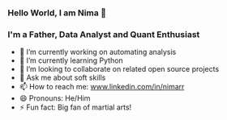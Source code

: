 ### Hello World, I am Nima 👋
### I'm a Father, Data Analyst and Quant Enthusiast

- 🔭 I’m currently working on automating analysis
- 🌱 I’m currently learning Python
- 👯 I’m looking to collaborate on related open source projects
- 💬 Ask me about soft skills 
- 📫 How to reach me: www.linkedin.com/in/nimarr
- 😄 Pronouns: He/Him
- ⚡ Fun fact: Big fan of martial arts!

